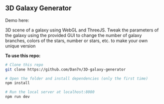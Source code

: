 ## 3D Galaxy Generator

Demo here: 

3D scene of a galaxy using WebGL and ThreeJS. Tweak the parameters of the galaxy using the provided GUI to change the number of galaxy branches, colors of the stars, number or stars, etc. to make your own unique version

**To use this repo:**

 ``` bash
 # Clone this repo
 git clone https://github.com/Dan7n/3D-galaxy-generator
 
# Open the folder and install dependencies (only the first time)
npm install

# Run the local server at localhost:8080
npm run dev


